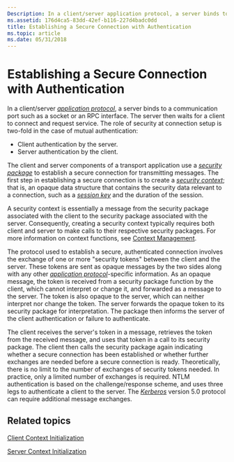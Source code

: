 ```yaml
---
Description: In a client/server application protocol, a server binds to a communication port such as a socket or an RPC interface.
ms.assetid: 176d4ca5-83dd-42ef-b116-227d4badc0dd
title: Establishing a Secure Connection with Authentication
ms.topic: article
ms.date: 05/31/2018
---
```


# Establishing a Secure Connection with Authentication

In a client/server [*application protocol*](/windows/desktop/SecGloss/a-gly), a server binds to a communication port such as a socket or an RPC interface. The server then waits for a client to connect and request service. The role of security at connection setup is two-fold in the case of mutual authentication:

-   Client authentication by the server.
-   Server authentication by the client.

The client and server components of a transport application use a [*security package*](/windows/desktop/SecGloss/s-gly) to establish a secure connection for transmitting messages. The first step in establishing a secure connection is to create a [*security context*](/windows/desktop/SecGloss/s-gly); that is, an opaque data structure that contains the security data relevant to a connection, such as a [*session key*](/windows/desktop/SecGloss/s-gly) and the duration of the session.

A security context is essentially a message from the security package associated with the client to the security package associated with the server. Consequently, creating a security context typically requires both client and server to make calls to their respective security packages. For more information on context functions, see [Context Management](authentication-functions.md).

The protocol used to establish a secure, authenticated connection involves the exchange of one or more "security tokens" between the client and the server. These tokens are sent as opaque messages by the two sides along with any other [*application protocol*](/windows/desktop/SecGloss/a-gly)-specific information. As an opaque message, the token is received from a security package function by the client, which cannot interpret or change it, and forwarded as a message to the server. The token is also opaque to the server, which can neither interpret nor change the token. The server forwards the opaque token to its security package for interpretation. The package then informs the server of the client authentication or failure to authenticate.

The client receives the server's token in a message, retrieves the token from the received message, and uses that token in a call to its security package. The client then calls the security package again indicating whether a secure connection has been established or whether further exchanges are needed before a secure connection is ready. Theoretically, there is no limit to the number of exchanges of security tokens needed. In practice, only a limited number of exchanges is required. NTLM authentication is based on the challenge/response scheme, and uses three legs to authenticate a client to the server. The [*Kerberos*](/windows/desktop/SecGloss/k-gly) version 5.0 protocol can require additional message exchanges.

## Related topics

<dl> <dt>

[Client Context Initialization](client-context-initialization.md)
</dt> <dt>

[Server Context Initialization](server-context-initialization.md)
</dt> </dl>

 

 